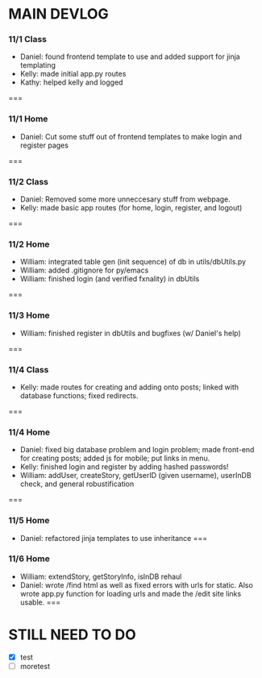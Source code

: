 # MAIN DEVLOG

### 11/1 Class
- Daniel: found frontend template to use and added support for jinja templating
- Kelly: made initial app.py routes
- Kathy: helped kelly and logged

===

### 11/1 Home
- Daniel: Cut some stuff out of frontend templates to make login and register pages

===

### 11/2 Class
- Daniel: Removed some more unneccesary stuff from webpage.
- Kelly: made basic app routes (for home, login, register, and logout)

===

### 11/2 Home
- William: integrated table gen (init sequence) of db in utils/dbUtils.py
- William: added .gitignore for py/emacs
- William: finished login (and verified fxnality) in dbUtils

===

### 11/3 Home
- William: finished register in dbUtils and bugfixes (w/ Daniel's help)

===

### 11/4 Class
- Kelly: made routes for creating and adding onto posts; linked with database functions; fixed redirects.

===

### 11/4 Home
- Daniel: fixed big database problem and login problem; made front-end for creating posts; added js for mobile; put links in menu.
- Kelly: finished login and register by adding hashed passwords!
- William: addUser, createStory, getUserID (given username), userInDB check, and general robustification

===


### 11/5 Home
- Daniel: refactored jinja templates to use inheritance
===

### 11/6 Home
- William: extendStory, getStoryInfo, isInDB rehaul
- Daniel: wrote /find html as well as fixed errors with urls for static. Also wrote app.py function for loading urls and made the /edit site links usable.
===

# STILL NEED TO DO

- [x] test
- [ ] moretest
